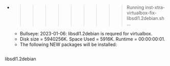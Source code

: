 * >>>>>>>>> Running inst-xtra-virtualbox-fix-libsdl1.2debian.sh ...
  * Bullseye: 2023-01-06: libsdl1.2debian is requred for virtualbox.
  * Disk size = 5940256K. Space Used = 5916K. Runtime = 00:00:00:01.
  * The following NEW packages will be installed:
  ```bash
libsdl1.2debian
  ```
